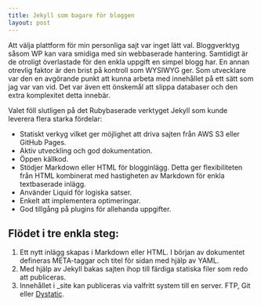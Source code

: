 ```yaml
---
title: Jekyll som bagare för bloggen
layout: post
---
```


Att välja plattform för min personliga sajt var inget lätt val. Bloggverktyg såsom WP kan vara smidiga med sin webbaserade hantering. Samtidigt är de otroligt överlastade för den enkla uppgift en simpel blogg har. En annan otrevlig faktor är den brist på kontroll som WYSIWYG ger. Som utvecklare var den en avgörande punkt att kunna arbeta med innehållet på ett sätt som jag var van vid. Det var även ett önskemål att slippa databaser och den extra komplexitet detta innebär.
<!-- more -->
Valet föll slutligen på det Rubybaserade verktyget Jekyll som kunde leverera flera starka fördelar:

*   Statiskt verkyg vilket ger möjlighet att driva sajten från AWS S3 eller GitHub Pages.
*   Aktiv utveckling och god dokumentation.
*   Öppen källkod.
*   Stödjer Markdown eller HTML för blogginlägg. Detta ger flexibiliteten från HTML kombinerat med hastigheten av Markdown för enkla textbaserade inlägg.
*   Använder Liquid för logiska satser.
*   Enkelt att implementera optimeringar.
*   God tillgång på plugins för allehanda uppgifter.

## Flödet i tre enkla steg:

1.  Ett nytt inlägg skapas i Markdown eller HTML. I början av dokumentet defineras META-taggar och titel för sidan med hjälp av YAML.
2.  Med hjälp av Jekyll bakas sajten ihop till färdiga statiska filer som redo att publiceras.
3.  Innehållet i _site kan publiceras via valfritt system till en server. FTP, Git eller [Dystatic](http://github.com/AlexanderEkdahl/dystatic "Dystatic").